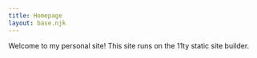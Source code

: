 ```yaml
---
title: Homepage
layout: base.njk
---
```

Welcome to my personal site! This site runs on the 11ty static site builder.
